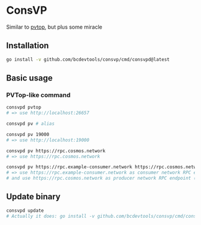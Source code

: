 # ConsVP
Similar to [pvtop](https://github.com/blockpane/pvtop), but plus some miracle

## Installation
```bash
go install -v github.com/bcdevtools/consvp/cmd/consvpd@latest
```

## Basic usage
### PVTop-like command
```bash
consvpd pvtop
# => use http://localhost:26657

consvpd pv # alias
```

```bash
consvpd pv 19000
# => use http://localhost:19000
```

```bash
consvpd pv https://rpc.cosmos.network
# => use https://rpc.cosmos.network
```

```bash
consvpd pv https://rpc.example-consumer.network https://rpc.cosmos.network
# => use https://rpc.example-consumer.network as consumer network RPC endpoint
# and use https://rpc.cosmos.network as producer network RPC endpoint (typically Cosmos Hub)
```

## Update binary
```bash
consvpd update
# Actually it does: go install -v github.com/bcdevtools/consvp/cmd/consvpd@latest
```